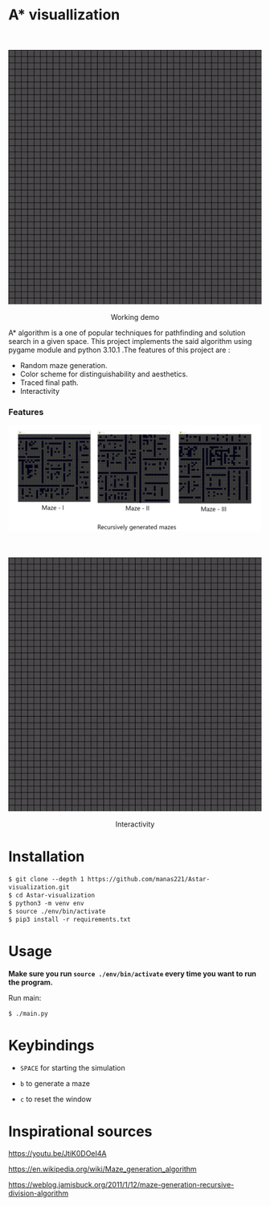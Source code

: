 # A* visuallization

<br></br>
![Demo1](./demo1.gif)
<center>Working demo</center>

  
  
A* algorithm is a one of popular techniques for pathfinding and solution search in a given space. This
project implements the said algorithm using pygame module and python 3.10.1 .The features of this project are :

- Random maze generation.
- Color scheme for distinguishability and aesthetics.
- Traced final path.
- Interactivity

### Features 

![Mazes](./mazes.png "Randomly generated mazes")



<br></br>
![Demo2](./demo2.gif)
<center>Interactivity</center>


# Installation

```
$ git clone --depth 1 https://github.com/manas221/Astar-visualization.git
$ cd Astar-visualization
$ python3 -m venv env
$ source ./env/bin/activate
$ pip3 install -r requirements.txt
```

# Usage

**Make sure you run `source ./env/bin/activate` every time you want to run the
program.**

Run main:

```
$ ./main.py
```

# Keybindings

- `SPACE` for starting the simulation

- `b` to generate a maze

- `c` to reset the window

# Inspirational sources


https://youtu.be/JtiK0DOeI4A

https://en.wikipedia.org/wiki/Maze_generation_algorithm

https://weblog.jamisbuck.org/2011/1/12/maze-generation-recursive-division-algorithm

